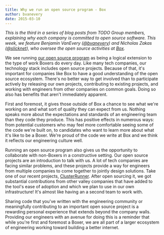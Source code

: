 ```yaml
---
title: Why we run an open source program - Box
author: bvanevery
date: 2015-03-10
---
```


_This is the third in a series of blog posts from TODO Group members, explaining why each company is committed to open source software. This week, we feature Benjamin VanEvery  ([@bvanevery](https://twitter.com/bvanevery)) and Nicholas Zakas ([@slicknet](https://twitter.com/slicknet)), who oversee the open source activities at [Box](https://github.com/box)._

We see running [our open source program](http://opensource.box.com/) as being a logical extension to the type of work Boxers do every day. Like many tech companies, our technology stack includes open source projects. Because of that, it's important for companies like Box to have a good understanding of the open source ecosystem. There's no better way to get involved than to participate actively by releasing our own projects, contributing to existing projects, and working with engineers from other companies on common goals. Doing so also has benefits that aren't immediately apparent.

First and foremost, it gives those outside of Box a chance to see what we're working on and what sort of quality they can expect from us. Nothing speaks more about the expectations and standards of an engineering team than they code they produce. This has positive effects in numerous ways: from potential customers who may feel more comfortable seeing some of the code we're built on, to candidates who want to learn more about what it's like to be a Boxer. We're proud of the code we write at Box and we think it reflects our engineering culture well.

Running an open source program also gives us the opportunity to collaborate with non-Boxers in a constructive setting. Our open source projects are an introduction to talk with us. A lot of tech companies are facing similar problems, and these projects provide a way for engineers from multiple companies to come together to jointly design solutions. Take one of our recent projects, [ClusterRunner](http://www.clusterrunner.com/). After open sourcing it, we got substantial  contributions from other valley companies that have added to the tool's ease of adoption and which we plan to use in our own infrastructure! It's almost like having an a second team to work with.

Sharing code that you've written with the engineering community or meaningfully contributing to an important open source project is a rewarding personal experience that extends beyond the company walls. Providing our engineers with an avenue for doing this is a reminder that while you're first and foremost a Boxer, we are all part of a larger ecosystem of engineering working toward building a better internet.
